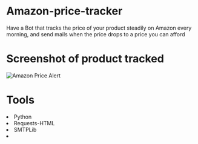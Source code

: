 # Amazon-price-tracker

Have a Bot that tracks the price of your product steadily on Amazon every morning, and send mails when the price drops to a price you can afford

# Screenshot of product tracked

![Amazon Price Alert](https://user-images.githubusercontent.com/95959056/204101611-23c86526-e395-4e9f-9cb1-629a77025b51.PNG)

# Tools

<li>Python</li>
<li>Requests-HTML</li>
<li>SMTPLib<li/>





